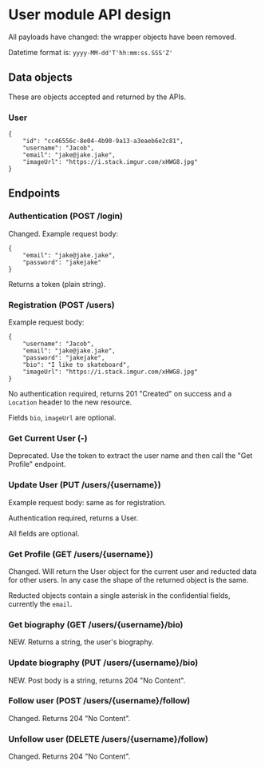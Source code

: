 # User module API design

All payloads have changed: the wrapper objects have been removed.

Datetime format is: `yyyy-MM-dd'T'hh:mm:ss.SSS'Z'`

## Data objects

These are objects accepted and returned by the APIs.

### User

	{
		"id": "cc46556c-8e04-4b90-9a13-a3eaeb6e2c81",
		"username": "Jacob",
		"email": "jake@jake.jake",
		"imageUrl": "https://i.stack.imgur.com/xHWG8.jpg"
	}

## Endpoints

### Authentication (POST /login)

Changed. Example request body:

	{
		"email": "jake@jake.jake",
		"password": "jakejake"
	}

Returns a token (plain string).

### Registration (POST /users)

Example request body:

	{
		"username": "Jacob",
		"email": "jake@jake.jake",
		"password": "jakejake",
		"bio": "I like to skateboard",
		"imageUrl": "https://i.stack.imgur.com/xHWG8.jpg"
	}

No authentication required, returns 201 "Created" on success and a `Location` header to the new resource.

Fields `bio`, `imageUrl` are optional.

### Get Current User (-)

Deprecated. Use the token to extract the user name and then call the "Get Profile" endpoint.

### Update User (PUT /users/{username})

Example request body: same as for registration.

Authentication required, returns a User.

All fields are optional.

### Get Profile (GET /users/{username})

Changed. Will return the User object for the current user and reducted data for other users. In any case the shape of the returned object is the same.

Reducted objects contain a single asterisk in the confidential fields, currently the `email`.

### Get biography (GET /users/{username}/bio)

NEW. Returns a string, the user's biography.

### Update biography (PUT /users/{username}/bio)

NEW. Post body is a string, returns 204 "No Content".

### Follow user (POST /users/{username}/follow)

Changed. Returns 204 "No Content".

### Unfollow user (DELETE /users/{username}/follow)

Changed. Returns 204 "No Content".
